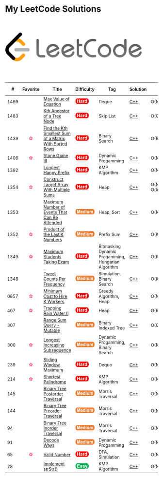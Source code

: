 # My LeetCode Solutions  
![cover](assets/cover.png)

| # | Favorite | Title | Difficulty | Tag | Solution | Time | Space | Special Trick |
|---| :------: | ----- | ---------- | --- | -------- | ---- | ----- | ------------- |
|1499||[Max Value of Equation](https://leetcode.com/problems/max-value-of-equation/) |<img src="assets/hard-icon.png" height="18">|Deque|[C++](cpp/1499)|O(N)|O(N)|Monotonic List|
|1483||[Kth Ancestor of a Tree Node](https://leetcode.com/problems/kth-ancestor-of-a-tree-node/) |<img src="assets/hard-icon.png" height="18">|Skip List|[C++](cpp/1483)|O(Q * log(k))|O(n * log(H))|Skip List|
|1439|<img src="assets/favorite-icon.png" height="12">|[Find the Kth Smallest Sum of a Matrix With Sorted Rows](https://leetcode.com/problems/find-the-kth-smallest-sum-of-a-matrix-with-sorted-rows/) |<img src="assets/hard-icon.png" height="18">|Binary Search|[C++](cpp/1439)|O(RClog(R)log(C))|O(R)||
|1406|<img src="assets/favorite-icon.png" height="12">|[Stone Game III](https://leetcode.com/problems/stone-game-iii/) |<img src="assets/hard-icon.png" height="18">|Dynamic Progamming|[C++](cpp/1406)|O(N)|O(1)| Modulo in DP Array |
|1392||[Longest Happy Prefix](https://leetcode.com/problems/longest-happy-prefix/) |<img src="assets/hard-icon.png" height="18">|KMP Algorithm|[C++](cpp/1392)|O(N)|O(N)||
|1354|<img src="assets/favorite-icon.png" height="12">|[Construct Target Array With Multiple Sums](https://leetcode.com/problems/construct-target-array-with-multiple-sums/) |<img src="assets/hard-icon.png" height="18">|Heap|[C++](cpp/1354)|O(N) + O(logDlogN)|O(N)||
|1353||[Maximum Number of Events That Can Be Attended](https://leetcode.com/problems/maximum-number-of-events-that-can-be-attended/) |<img src="assets/medium-icon.png" height="18">|Heap, Sort|[C++](cpp/1353)|O(NlogN)|O(N)||
|1352|<img src="assets/favorite-icon.png" height="12">|[Product of the Last K Numbers](https://leetcode.com/problems/product-of-the-last-k-numbers/) |<img src="assets/medium-icon.png" height="18">|Prefix Sum|[C++](cpp/1352)|O(K)|O(K)||
|1349|<img src="assets/favorite-icon.png" height="12">|[Maximum Students Taking Exam](https://leetcode.com/problems/maximum-students-taking-exam/) |<img src="assets/hard-icon.png" height="18">|Bitmasking Dynamic Progamming, Hungarian Algorithm|[C++](cpp/1349)|O(R^2 * C^2)|O(RC)||
|1348||[Tweet Counts Per Frequency](https://leetcode.com/problems/tweet-counts-per-frequency/) |<img src="assets/medium-icon.png" height="18">|Simulation, Binary Search|[C++](cpp/1348)|O(K^2)|O(N)||
|0857|<img src="assets/favorite-icon.png" height="12">|[Minimum Cost to Hire K Workers](https://leetcode.com/problems/minimum-cost-to-hire-k-workers/) |<img src="assets/hard-icon.png" height="18">|Greedy Algorithm, Heap|[C++](cpp/857)|O(NlogN)|O(N)||
|407|<img src="assets/favorite-icon.png" height="12">|[Trapping Rain Water II](https://leetcode.com/problems/trapping-rain-water-ii/) |<img src="assets/hard-icon.png" height="18">|Heap|[C++](cpp/407)|O(RClog(RC))|O(RC)||
|307||[Range Sum Query - Mutable](https://leetcode.com/problems/range-sum-query-mutable/) |<img src="assets/medium-icon.png" height="18">|Binary Indexed Tree|[C++](cpp/307)|O(QlogN)|O(N)||
|300|<img src="assets/favorite-icon.png" height="12">|[Longest Increasing Subsequence](https://leetcode.com/problems/longest-increasing-subsequence/) |<img src="assets/medium-icon.png" height="18">|Dynamic Progamming, Binary Search|[C++](cpp/300)|O(NlogN)|O(N)||
|239|<img src="assets/favorite-icon.png" height="12">|[Sliding Window Maximum](https://leetcode.com/problems/sliding-window-maximum/) |<img src="assets/hard-icon.png" height="18">|Deque|[C++](cpp/239)|O(N)|O(N)||
|214|<img src="assets/favorite-icon.png" height="12">|[Shortest Palindrome](https://leetcode.com/problems/shortest-palindrome/) |<img src="assets/hard-icon.png" height="18">|KMP Algorithm|[C++](cpp/214)|O(N)|O(N)||
|145||[Binary Tree Postorder Traversal](https://leetcode.com/problems/binary-tree-postorder-traversal/submissions/) |<img src="assets/medium-icon.png" height="18">|Morris Traversal|[C++](cpp/145)|O(N)|O(1)|Morris Traversal|
|144||[Binary Tree Preorder Traversal](https://leetcode.com/problems/binary-tree-preorder-traversal/) |<img src="assets/medium-icon.png" height="18">|Morris Traversal|[C++](cpp/144)|O(N)|O(1)|Morris Traversal|
|94||[Binary Tree Inorder Traversal](https://leetcode.com/problems/binary-tree-inorder-traversal/) |<img src="assets/medium-icon.png" height="18">|Morris Traversal|[C++](cpp/94)|O(N)|O(1)|Morris Traversal|
|91||[Decode Ways](https://leetcode.com/problems/decode-ways/) |<img src="assets/medium-icon.png" height="18">|Dynamic Progamming|[C++](cpp/91)|O(N)|O(1)|Modulo in DP Array|
|65|<img src="assets/favorite-icon.png" height="12">|[Valid Number](https://leetcode.com/problems/valid-number/) |<img src="assets/hard-icon.png" height="18">|DFA, Simulation|[C++](cpp/65)|O(N)|O(1)||
|28||[Implement strStr()](https://leetcode.com/problems/implement-strstr/) |<img src="assets/easy-icon.png" height="18">|KMP Algorithm|[C++](cpp/28)|O(N)|O(M)||
